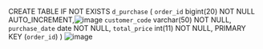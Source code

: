 CREATE TABLE IF NOT EXISTS `d_purchase` (
  `order_id` bigint(20) NOT NULL AUTO_INCREMENT,![image](https://user-images.githubusercontent.com/82856473/123732261-963a4680-d8d4-11eb-947b-4c6129d0c1cc.png)
`customer_code` varchar(50) NOT NULL,
  `purchase_date` date NOT NULL,
  `total_price` int(11) NOT NULL,
  PRIMARY KEY (`order_id`)
)
![image](https://user-images.githubusercontent.com/82856473/123732286-a2260880-d8d4-11eb-910a-d871cdd975d9.png)

